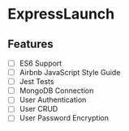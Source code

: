 # ExpressLaunch

## Features
- [ ] ES6 Support
- [ ] Airbnb JavaScript Style Guide
- [ ] Jest Tests
- [ ] MongoDB Connection
- [ ] User Authentication
- [ ] User CRUD
- [ ] User Password Encryption
